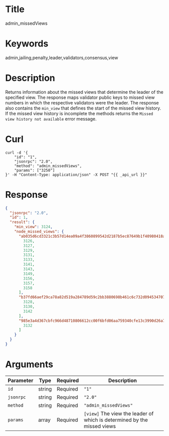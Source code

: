 # Title

admin_missedViews

# Keywords

admin,jailing,penalty,leader,validators,consensus,view

# Description

Returns information about the missed views that determine the leader of the specified view. The response maps validator public keys to missed view numbers in which the respective validators were the leader. The response also contains the `min_view` that defines the start of the missed view history. If the missed view history is incomplete the methods returns the `Missed view history not available` error message.

# Curl

```shell
curl -d '{
    "id": "1",
    "jsonrpc": "2.0",
    "method": "admin_missedViews",
    "params": ["3250"]
}' -H "Content-Type: application/json" -X POST "{{ _api_url }}"
```

# Response

```json
{
  "jsonrpc": "2.0",
  "id": 1,
  "result": {
    "min_view": 3124,
    "node_missed_views": {
      "ab035d6cd3321c3b57d14ea09a4f3860899542d2187b5ec87649b1f40980418a096717a671cf62b73880afac252fc5dc": [
        3126,
        3127,
        3129,
        3131,
        3133,
        3141,
        3143,
        3149,
        3156,
        3157,
        3158
      ],
      "b37fd66aef29ca78a82d519a284789d59c2bb3880698b461c6c732d094534707d50e345128db372a1e0a4c5d5c42f49c": [
        3128,
        3130,
        3142
      ],
      "985e3a4d367cbfc966d48710806612cc00f6bfd06aa759340cfe13c3990d26a7ddde63f64468cdba5b2ff132a4639a7f": [
        3132
      ]
    }
  }
}
```

# Arguments

| Parameter | Type   | Required | Description                                    |
|-----------|--------|----------|------------------------------------------------|
| `id`      | string | Required | `"1"`                                          |
| `jsonrpc` | string | Required | `"2.0"`                                        |
| `method`  | string | Required | `"admin_missedViews"`                          |
| `params`  | array  | Required | `[view]` The view the leader of which is determined by the missed views|
